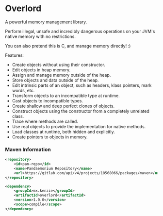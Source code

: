 Overlord
=====

A powerful memory management library.

Perform illegal, unsafe and incredibly dangerous operations on your JVM's native memory with no restrictions.

You can also pretend this is C, and manage memory directly! :)

Features:
  * Create objects without using their constructor.
  * Edit objects in heap memory.
  * Assign and manage memory outside of the heap.
  * Store objects and data outside of the heap.
  * Edit intrinsic parts of an object, such as headers, klass pointers, mark words, etc.
  * Transform objects to an incompatible type at runtime.
  * Cast objects to incompatible types.
  * Create shallow and deep perfect clones of objects.
  * Construct objects using the constructor from a completely unrelated class.
  * Trace where methods are called.
  * Use real objects to provide the implementation for native methods.
  * Load classes at runtime, both hidden and explicitly.
  * Create pointers to objects in memory.
 

### Maven Information
```xml
<repository>
    <id>pan-repo</id>
    <name>Pandaemonium Repository</name>
    <url>https://gitlab.com/api/v4/projects/18568066/packages/maven</url>
</repository>
``` 

```xml
<dependency>
    <groupId>mx.kenzie</groupId>
    <artifactId>overlord</artifactId>
    <version>1.0.0</version>
    <scope>compile</scope>
</dependency>
```
